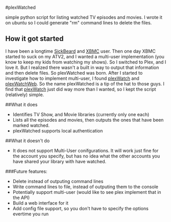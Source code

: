 #plexWatched

simple python script for listing watched TV episodes and movies.  I wrote it on ubuntu so I could generate "rm" command lines to delete the files.  

## How it got started

I have been a longtime [SickBeard](http://http://sickbeard.com/) and [XBMC](http://xbmc.org/) user.  Then one day XBMC started to suck on my ATV2, and I wanted a multi-user implementation (you know to keep my kids from watching my shows). So I switched to Plex, and I love it. But I realized there wasn't a built in way to output that information and then delete files.  So plexWatched was born.  After I started to investigate how to implement multi-user, I found [plexWatch](https://github.com/ljunkie/plexWatch) and [plexWatchWeb](https://github.com/ecleese/plexWatchWeb).  So the name plexWatched is a tip of the hat to those guys.  I find that [plexWatch](https://github.com/ljunkie/plexWatch) just did way more than I wanted, so I kept the script (relatively) simple.  


##What it does

+ Identifies TV Show, and Movie libraries (currently only one each)
+ Lists all the episodes and movies, then outputs the ones that have been marked watched.
+ plexWatched supports local authentication


##What it doesn't do

+ It does not support Multi-User conifgurations. It will work just fine for the account you specify, but has no idea what the other accounts you have shared your library with have watched.


###Future features:

+ Delete instead of outputing command lines
+ Write command lines to file, instead of outputing them to the console
+ Potentially support multi-user (would like to see plex implement that in the API)
+ Build a web interface for it
+ Add config file support, so you don't have to specify the options evertime you run

